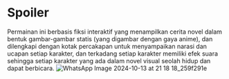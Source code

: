 # Spoiler
Permainan ini berbasis fiksi interaktif yang menampilkan cerita novel dalam bentuk gambar-gambar statis (yang digambar dengan gaya anime), dan dilengkapi dengan kotak percakapan untuk menyampaikan narasi dan ucapan setiap karakter, dan terkadang setiap karakter memiliki efek suara sehingga setiap karakter yang ada dalam novel visual seolah hidup dan dapat berbicara. 
![WhatsApp Image 2024-10-13 at 21 18 18_259f291e](https://github.com/user-attachments/assets/cba8bc29-b580-4512-ab4e-393bb92cb58a) <br/>
